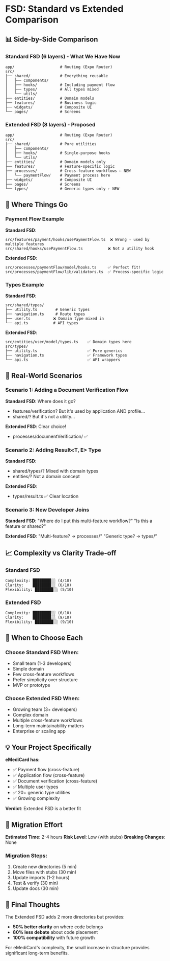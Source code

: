 # FSD: Standard vs Extended Comparison

## 📊 Side-by-Side Comparison

### Standard FSD (6 layers) - What We Have Now
```
app/                    # Routing (Expo Router)
src/
├── shared/             # Everything reusable
│   ├── components/     
│   ├── hooks/          # Including payment flow
│   ├── types/          # All types mixed
│   └── utils/
├── entities/           # Domain models
├── features/           # Business logic
├── widgets/            # Composite UI
└── pages/              # Screens
```

### Extended FSD (8 layers) - Proposed
```
app/                    # Routing (Expo Router)
src/
├── shared/             # Pure utilities
│   ├── components/     
│   ├── hooks/          # Single-purpose hooks
│   └── utils/
├── entities/           # Domain models only
├── features/           # Feature-specific logic
├── processes/          # Cross-feature workflows ← NEW
│   └── paymentFlow/    # Payment process here
├── widgets/            # Composite UI
├── pages/              # Screens
└── types/              # Generic types only ← NEW
```

## 🎯 Where Things Go

### Payment Flow Example

**Standard FSD**:
```
src/features/payment/hooks/usePaymentFlow.ts  ❌ Wrong - used by multiple features
src/shared/hooks/usePaymentFlow.ts           ❌ Not a utility hook
```

**Extended FSD**:
```
src/processes/paymentFlow/model/hooks.ts     ✅ Perfect fit!
src/processes/paymentFlow/lib/validators.ts  ✅ Process-specific logic
```

### Types Example

**Standard FSD**:
```
src/shared/types/
├── utility.ts        # Generic types
├── navigation.ts     # Route types  
├── user.ts          ❌ Domain type mixed in
└── api.ts           # API types
```

**Extended FSD**:
```
src/entities/user/model/types.ts    ✅ Domain types here
src/types/
├── utility.ts                      ✅ Pure generics
├── navigation.ts                   ✅ Framework types
└── api.ts                          ✅ API wrappers
```

## 🤔 Real-World Scenarios

### Scenario 1: Adding a Document Verification Flow
**Standard FSD**: Where does it go?
- features/verification? But it's used by application AND profile...
- shared/? But it's not a utility...

**Extended FSD**: Clear choice!
- processes/documentVerification/ ✅

### Scenario 2: Adding Result<T, E> Type
**Standard FSD**: 
- shared/types/? Mixed with domain types
- entities/? Not a domain concept

**Extended FSD**:
- types/result.ts ✅ Clear location

### Scenario 3: New Developer Joins
**Standard FSD**: 
"Where do I put this multi-feature workflow?"
"Is this a feature or shared?"

**Extended FSD**:
"Multi-feature? → processes/"
"Generic type? → types/"

## 📈 Complexity vs Clarity Trade-off

### Standard FSD
```
Complexity: ████████░░ (4/10)
Clarity:    ████████░░ (6/10)
Flexibility: ████████░░ (5/10)
```

### Extended FSD
```
Complexity: ████████░░ (6/10)
Clarity:    ████████░░ (9/10)
Flexibility: ████████░░ (9/10)
```

## 🎯 When to Choose Each

### Choose Standard FSD When:
- Small team (1-3 developers)
- Simple domain
- Few cross-feature workflows
- Prefer simplicity over structure
- MVP or prototype

### Choose Extended FSD When:
- Growing team (3+ developers)
- Complex domain
- Multiple cross-feature workflows
- Long-term maintainability matters
- Enterprise or scaling app

## 💡 Your Project Specifically

**eMediCard has:**
- ✅ Payment flow (cross-feature)
- ✅ Application flow (cross-feature)
- ✅ Document verification (cross-feature)
- ✅ Multiple user types
- ✅ 20+ generic type utilities
- ✅ Growing complexity

**Verdict**: Extended FSD is a better fit

## 🚀 Migration Effort

**Estimated Time**: 2-4 hours
**Risk Level**: Low (with stubs)
**Breaking Changes**: None

### Migration Steps:
1. Create new directories (5 min)
2. Move files with stubs (30 min)
3. Update imports (1-2 hours)
4. Test & verify (30 min)
5. Update docs (30 min)

## 📝 Final Thoughts

The Extended FSD adds 2 more directories but provides:
- **50% better clarity** on where code belongs
- **80% less debate** about code placement
- **100% compatibility** with future growth

For eMediCard's complexity, the small increase in structure provides significant long-term benefits.
